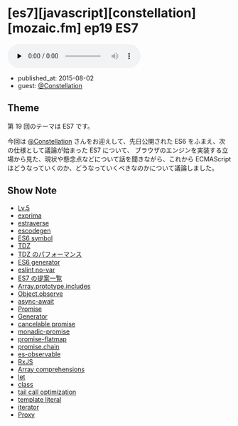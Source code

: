 # [es7][javascript][constellation][mozaic.fm] ep19 ES7

<audio preload="none" src="https://files.mozaic.fm/mozaic-ep19.mp3" controls></audio>

<ul class=info>
  <li>published_at: <time datetime=2015-08-02>2015-08-02</time>
  <li>guest: <a href=https://twitter.com/Constellation>@Constellation</a>
</ul>


## Theme

第 19 回のテーマは ES7 です。

今回は [@Constellation](https://twitter.com/Constellation) さんをお迎えして、先日公開された ES6 をふまえ、次の仕様として議論が始まった ES7 について、 ブラウザのエンジンを実装する立場から見た、現状や懸念点などについて話を聞きながら、これから ECMAScript はどうなっていくのか、どうなっていくべきなのかについて議論しました。


## Show Note

- [Lv.5](http://t.umblr.com/redirect?z=https%3A%2F%2Fgithub.com%2FConstellation%2Fiv%2Ftree%2Fmaster%2Fiv%2Flv5%23iv--lv5&t=NGM5YmQ4NDA4OWQ1MDkwNjc1NDYwNWE2ZDg2ODgxMmU0OTlhNzFiZix3ak5CTUpqYw%3D%3D)
- [exprima](http://t.umblr.com/redirect?z=http%3A%2F%2Fesprima.org%2F&t=MjVjYzAwMjljMDFiMTg2ZjAzMzg4Y2M2MjI0YmM2MmQ0ODY5OWY0ZCx3ak5CTUpqYw%3D%3D)
- [estraverse](http://t.umblr.com/redirect?z=https%3A%2F%2Fgithub.com%2Festools%2Festraverse&t=ZTI4MmFlMGI1YzM0NzAyNmZjZWI0YzZkZDMwMDVmOTQ4OTdhNTM3Mix3ak5CTUpqYw%3D%3D)
- [escodegen](http://t.umblr.com/redirect?z=https%3A%2F%2Fgithub.com%2Festools%2Fescodegen&t=MGEwMTNmMWJmMDA3YmM5MGJmNTgxZTI0NzBlMDViNjY3NDBhMTNhNix3ak5CTUpqYw%3D%3D)
- [ES6 symbol](http://t.umblr.com/redirect?z=https%3A%2F%2Fdeveloper.mozilla.org%2Fen-US%2Fdocs%2FWeb%2FJavaScript%2FReference%2FGlobal_Objects%2FSymbol&t=ZDE2YTgxMTVlZWM2YjY5ZWQ3ZjhjY2ZmMjBiZGI1NmMwOTIxMmZmNSx3ak5CTUpqYw%3D%3D)
- [TDZ](http://t.umblr.com/redirect?z=http%3A%2F%2Fjsrocks.org%2F2015%2F01%2Ftemporal-dead-zone-tdz-demystified%2F&t=ZTQ5NzBmMTViMjU2ZDdjNjI4M2Y3ZDFkNWUyOTEzN2FiZWI0MjA1Yyx3ak5CTUpqYw%3D%3D)
- [TDZ のパフォーマンス](http://t.umblr.com/redirect?z=https%3A%2F%2Fesdiscuss.org%2Ftopic%2Fperformance-concern-with-let-const&t=NWEwMjljNWMwNzA1ZjY2YjJiMGRhMjk0OWIxZGY3MmU0ODhjYjBkNyx3ak5CTUpqYw%3D%3D)
- [ES6 generator](http://t.umblr.com/redirect?z=https%3A%2F%2Fdeveloper.mozilla.org%2Fen-US%2Fdocs%2FWeb%2FJavaScript%2FReference%2FGlobal_Objects%2FGenerator&t=OWQ0ZjIxNWYyMjg3NTJmYzkwZGQ2YTY1YjdiYTc2NzJkOTRiNDk2Nix3ak5CTUpqYw%3D%3D)
- [eslint no-var](http://t.umblr.com/redirect?z=http%3A%2F%2Feslint.org%2Fdocs%2Frules%2Fno-var&t=OTViMzkwYThmMzBlNTkzYzEyMzgxMzliMWMyNzQ1YzhkYWFkYmRhNix3ak5CTUpqYw%3D%3D)
- [ES7 の提案一覧](http://t.umblr.com/redirect?z=https%3A%2F%2Fgithub.com%2Ftc39%2Fecma262&t=MWM5OTJmYTlkYzA5N2I1MGQ4OGY0ZWZhODEzZTY3ZDI5ZDUxYzFmZix3ak5CTUpqYw%3D%3D)
- [Array.prototype.includes](http://t.umblr.com/redirect?z=https%3A%2F%2Fdeveloper.mozilla.org%2Fen-US%2Fdocs%2FWeb%2FJavaScript%2FReference%2FGlobal_Objects%2FArray%2Fincludes&t=YmZhZTU0NWIxODYyZTc3ZTdhZWIwOTY5MDM3MTNiYTZmYTI2NzZhYyx3ak5CTUpqYw%3D%3D)
- [Object.observe](http://t.umblr.com/redirect?z=https%3A%2F%2Fdeveloper.mozilla.org%2Fen-US%2Fdocs%2FWeb%2FJavaScript%2FReference%2FGlobal_Objects%2FObject%2Fobserve&t=YzA2ZWQzZjBjMGE5ZDRjNGJiN2Y3NDY4ZDc3YTc4NDNjZjFjOTkxMyx3ak5CTUpqYw%3D%3D)
- [async-await](http://t.umblr.com/redirect?z=https%3A%2F%2Ftc39.github.io%2Fecmascript-asyncawait%2F&t=ZjVmMDg0YTFjNGYyZThjMjJkMjQwNGIxMDczYjBjZGQ1ZmFiYzc2Zix3ak5CTUpqYw%3D%3D)
- [Promise](http://t.umblr.com/redirect?z=https%3A%2F%2Fdeveloper.mozilla.org%2Fen-US%2Fdocs%2FWeb%2FJavaScript%2FReference%2FGlobal_Objects%2FPromise&t=NWQ2ZTA4MDYwYmMzOWFkYmE2ZjFlMWU4ZTYzNmQ3YWJhZDcwN2UyNSx3ak5CTUpqYw%3D%3D)
- [Generator](http://t.umblr.com/redirect?z=https%3A%2F%2Fdeveloper.mozilla.org%2Fen-US%2Fdocs%2FWeb%2FJavaScript%2FReference%2FGlobal_Objects%2FGenerator&t=OWQ0ZjIxNWYyMjg3NTJmYzkwZGQ2YTY1YjdiYTc2NzJkOTRiNDk2Nix3ak5CTUpqYw%3D%3D)
- [cancelable promise](http://t.umblr.com/redirect?z=https%3A%2F%2Fesdiscuss.org%2Ftopic%2Fcancelable-promises&t=ZjdiMWQzNmNkZGJiOWZhYTk1MjZjYzAyMzdiOWQ0NTNjZDU4NmFhNyx3ak5CTUpqYw%3D%3D)
- [monadic-promise](http://t.umblr.com/redirect?z=https%3A%2F%2Fgithub.com%2Fpromises-aplus%2Fpromises-spec%2Fissues%2F94&t=OTMxOGVhYjM5OGI0ZWQxZjU0YWNmZTkzYjEzZGZlYTllOWU5YWMwZCx3ak5CTUpqYw%3D%3D)
- [promise-flatmap](http://t.umblr.com/redirect?z=https%3A%2F%2Fgithub.com%2Fpetkaantonov%2Fbluebird%2Fissues%2F50&t=NjgxNTM3YzE4ZGU1MTVkNTM4OGI2OTdkM2I0YjNiYjc3MDM1MWNmNix3ak5CTUpqYw%3D%3D)
- [promise.chain](http://t.umblr.com/redirect?z=https%3A%2F%2Fgist.github.com%2FJxck%2F129ed81ad6bce4710758&t=ODAxMDQ2ZTgwOTk1YzE2OGJjYzdiYWNiZTdiZDI3OTBlZjUzNDYzNyx3ak5CTUpqYw%3D%3D)
- [es-observable](http://t.umblr.com/redirect?z=https%3A%2F%2Fgithub.com%2Fzenparsing%2Fes-observable&t=OTM3MzUyY2IyNmQ0YWM5NWUzZjMzNTY2MjA1ZDFiMTIxOTQyMWI2Zix3ak5CTUpqYw%3D%3D)
- [RxJS](http://t.umblr.com/redirect?z=https%3A%2F%2Fgithub.com%2FReactive-Extensions%2FRxJS&t=MzY1ZWI1YTExMTI4NzRlOTVmYmQyY2UxNTg0MDk0ZjllMjZhYmYyMix3ak5CTUpqYw%3D%3D)
- [Array comprehensions](http://t.umblr.com/redirect?z=https%3A%2F%2Fdeveloper.mozilla.org%2Fen-US%2Fdocs%2FWeb%2FJavaScript%2FReference%2FOperators%2FArray_comprehensions&t=MTBkYWRkZWYxMzZkYWRiNGUzNjhhOTE3MzgyOGZhM2NlZDc5YTc2Nyx3ak5CTUpqYw%3D%3D)
- [let](http://t.umblr.com/redirect?z=https%3A%2F%2Fdeveloper.mozilla.org%2Fen-US%2Fdocs%2FWeb%2FJavaScript%2FReference%2FStatements%2Flet&t=MTVmMTU2OTg2MWE4YjMzN2I5YWQ1ZmE3YWJhNGFhMTc4ODA1NmY2NCx3ak5CTUpqYw%3D%3D)
- [class](http://t.umblr.com/redirect?z=https%3A%2F%2Fdeveloper.mozilla.org%2Fen-US%2Fdocs%2FWeb%2FJavaScript%2FReference%2FClasses&t=MTYxMjkwMjc5NTA2NWYxNjA1MDk5YmE1NDFkMmIxNDRkZmY5OWI4MCx3ak5CTUpqYw%3D%3D)
- [tail call optimization](http://t.umblr.com/redirect?z=http%3A%2F%2Fwww.2ality.com%2F2015%2F06%2Ftail-call-optimization.html&t=NzIyMTI3YzQ0YzlhZDA5NWY1M2IyOTgzMzhmZTZkNzY4MGM5ODUzZix3ak5CTUpqYw%3D%3D)
- [template literal](http://t.umblr.com/redirect?z=https%3A%2F%2Fdeveloper.mozilla.org%2Fen-US%2Fdocs%2FWeb%2FJavaScript%2FReference%2Ftemplate_strings&t=MThmYmM5OGQzODRhNjJmOWU3ZGRjNGMwYzkyYTk1Y2FkMjI0MDk1NSx3ak5CTUpqYw%3D%3D)
- [iterator](http://t.umblr.com/redirect?z=https%3A%2F%2Fdeveloper.mozilla.org%2Fen-US%2Fdocs%2FWeb%2FJavaScript%2FReference%2FIteration_protocols&t=YTY1MzhiMDdiNGE5MDU1Y2E0NzVkNTYxMmYwOGExOWUxZTM1MDQ0Nix3ak5CTUpqYw%3D%3D)
- [Proxy](http://t.umblr.com/redirect?z=https%3A%2F%2Fdeveloper.mozilla.org%2Fen-US%2Fdocs%2FWeb%2FJavaScript%2FReference%2FGlobal_Objects%2FProxy&t=ZjRhYjU3ZDlhMzVkZWYyYjU1YTI3YmIwNjI4NzkwYTQyYjhkMDJmMyx3ak5CTUpqYw%3D%3D)
